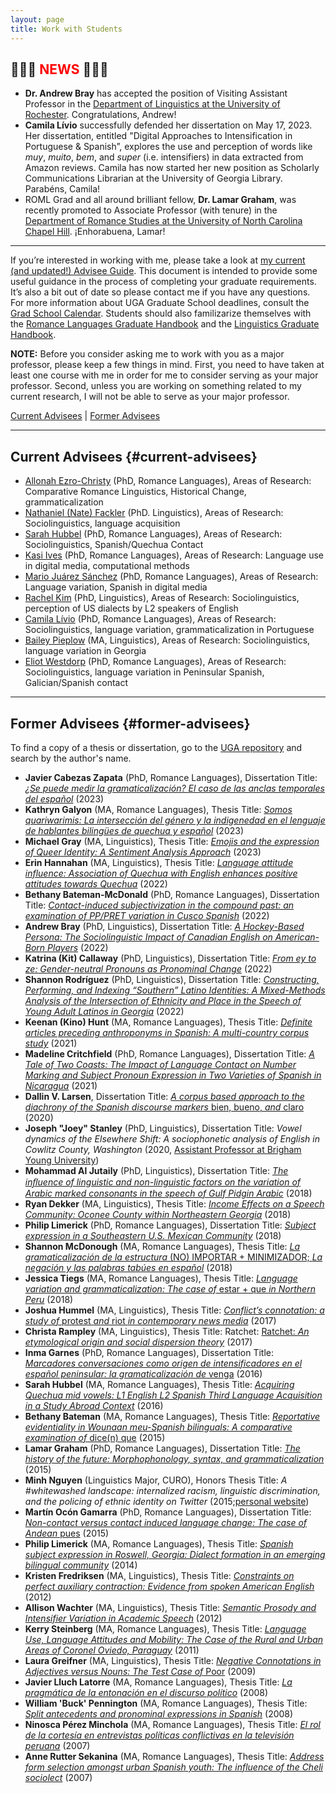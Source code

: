 ```yaml
---
layout: page
title: Work with Students
---
```


## 📢📢📢 <span style="color:red">NEWS</span> 📢📢📢
- **Dr. Andrew Bray** has accepted the position of Visiting Assistant Professor in the [Department of Linguistics at the University of Rochester](http://www.sas.rochester.edu/lin/). Congratulations, Andrew!
- **Camila Lívio** successfully defended her dissertation on May 17, 2023. Her dissertation, entitled "Digital Approaches to Intensification in Portuguese & Spanish”, explores the use and perception of words like *muy*, *muito*, *bem*, and *super* (i.e. intensifiers) in data extracted from Amazon reviews. Camila has now started her new position as Scholarly Communications Librarian at the University of Georgia Library. Parabéns, Camila!
- ROML Grad and all around brilliant fellow, **Dr. Lamar Graham**, was recently promoted to Associate Professor (with tenure) in the [Department of Romance Studies at the University of North Carolina Chapel Hill](https://sites.google.com/site/lamaragrahamphd). ¡Enhorabuena, Lamar!

***

If you’re interested in working with me, please take a look at [my current (and updated!) Advisee Guide](AdviseeGuide.md). This document is intended to provide some useful guidance in the process of completing your graduate requirements. It’s also a bit out of date so please contact me if you have any questions. For more information about UGA Graduate School deadlines, consult the [Grad School Calendar](http://grad.uga.edu/index.php/current-students/important-dates-deadlines/). Students should also familizarize themselves with the [Romance Languages Graduate Handbook](http://rom.uga.edu/graduate-handbook) and the [Linguistics Graduate Handbook](https://ling.franklin.uga.edu/sites/default/files/inline-files/Graduate%20Handbook%20Revised%20July%202019.pdf).

**NOTE:** Before you consider asking me to work with you as a major professor, please keep a few things in mind. First, you need to have taken at least one course with me in order for me to consider serving as your major professor. Second, unless you are working on something related to my current research, I will not be able to serve as your major professor.

[Current Advisees](#current-advisees) | [Former Advisees](#former-advisees)

----

## Current Advisees {#current-advisees}

- [Allonah Ezro-Christy](https://rom.uga.edu/directory/people/allonah-ezro-christy) (PhD, Romance Languages), Areas of Research: Comparative Romance Linguistics, Historical Change, grammaticalization
- [Nathaniel (Nate) Fackler](https://www.linguistics.uga.edu/directory/people/nathaniel-fackler) (PhD. Linguistics), Areas of Research: Sociolinguistics, language acquisition
- [Sarah Hubbel](https://www.rom.uga.edu/directory/people/sarah-bigger) (PhD, Romance Languages), Areas of Research: Sociolinguistics, Spanish/Quechua Contact
- [Kasi Ives](https://ung.edu/modern-languages/faculty-staff-bio/kasi-ives.php) (PhD, Romance Languages), Areas of Research: Language use in digital media, computational methods
- [Mario Juárez Sánchez](https://rom.uga.edu/directory/people/mario-juarez-sanchez) (PhD, Romance Languages), Areas of Research: Language variation, Spanish in digital media
- [Rachel Kim](http://www.linguistics.uga.edu/directory/people/dot-eum-kim) (PhD, Linguistics), Areas of Research: Sociolinguistics, perception of US dialects by L2 speakers of English
- [Camila Lívio](https://rom.uga.edu/directory/people/camila-livio-emidio) (PhD, Romance Languages), Areas of Research: Sociolinguistics, language variation, grammaticalization in Portuguese
- [Bailey Pieplow](https://www.linguistics.uga.edu/directory/people/bailey-e-pieplow) (MA, Linguistics), Areas of Research: Sociolinguistics, language variation in Georgia
- [Eliot Westdorp](https://rom.uga.edu/directory/people/eliot-westdorp) (PhD, Romance Languages), Areas of Research: Sociolinguistics, language variation in Peninsular Spanish, Galician/Spanish contact

----

## Former Advisees {#former-advisees}
To find a copy of a thesis or dissertation, go to the [UGA repository](https://www.libs.uga.edu/etd) and search by the author's name.

- **Javier Cabezas Zapata** (PhD, Romance Languages), Dissertation Title: [*¿Se puede medir la gramaticalización? El caso de las anclas temporales del español*](https://esploro.libs.uga.edu/esploro/outputs/9949559226702959) (2023)
- **Kathryn Galyon** (MA, Romance Languages), Thesis Title: [*Somos quariwarimis: La intersección del género y la indigenedad en el lenguaje de hablantes bilingües de quechua y español*](https://esploro.libs.uga.edu/esploro/outputs/9949558824402959) (2023)
- **Michael Gray** (MA, Linguistics), Thesis Title: [*Emojis and the expression of Queer Identity: A Sentiment Analysis Approach*](https://esploro.libs.uga.edu/esploro/outputs/9949559124702959) (2023)
- **Erin Hannahan** (MA, Linguistics), Thesis Title: [*Language attitude influence: Association of Quechua with English enhances positive attitudes towards Quechua*](https://esploro.libs.uga.edu/esploro/outputs/9949467825102959) (2022)
- **Bethany Bateman-McDonald** (PhD, Romance Languages), Dissertation Title: [*Contact-induced subjectivization in the compound past: an examination of PP/PRET variation in Cusco Spanish*](https://esploro.libs.uga.edu/esploro/outputs/9949450328402959) (2022)
- **Andrew Bray** (PhD, Linguistics), Dissertation Title: [*A Hockey-Based Persona: The Sociolinguistic Impact of Canadian English on American-Born Players*](https://esploro.libs.uga.edu/esploro/outputs/9949450930502959) (2022)
- **Katrina (Kit) Callaway** (PhD, Linguistics), Dissertation Title: [*From ey to ze: Gender-neutral Pronouns as Pronominal Change*](https://esploro.libs.uga.edu/esploro/outputs/9949450930002959) (2022)
- **Shannon Rodríguez** (PhD, Linguistics), Dissertation Title: [*Constructing, Performing, and Indexing “Southern” Latino Identities: A Mixed-Methods Analysis of the Intersection of Ethnicity and Place in the Speech of Young Adult Latinos in Georgia*](https://esploro.libs.uga.edu/esploro/outputs/9949450526102959) (2022)
- **Keenan (Kino) Hunt** (MA, Romance Languages), Thesis Title: [*Definite articles preceding anthroponyms in Spanish: A multi-country corpus study*](https://esploro.libs.uga.edu/esploro/outputs/9949420530302959) (2021)
- **Madeline Critchfield** (PhD, Romance Languages), Dissertation Title: [*A Tale of Two Coasts: The Impact of Language Contact on Number Marking and Subject Pronoun Expression in Two Varieties of Spanish in Nicaragua*](https://esploro.libs.uga.edu/esploro/outputs/9949390662302959) (2021)
- **Dallin V. Larsen**, Dissertation Title: [*A corpus based approach to the diachrony of the Spanish discourse markers* bien, bueno, *and* claro](https://esploro.libs.uga.edu/esploro/outputs/9949365848702959) (2020)
- **Joseph "Joey" Stanley** (PhD, Linguistics), Dissertation Title: *Vowel dynamics of the Elsewhere Shift: A sociophonetic analysis of English in Cowlitz County, Washington* (2020, [Assistant Professor at Brigham Young University](http://joeystanley.com/))
- **Mohammad Al Jutaily** (PhD, Linguistics), Dissertation Title: [*The inﬂuence of linguistic and non-linguistic factors on the variation of Arabic marked consonants in the speech of Gulf Pidgin Arabic*](https://esploro.libs.uga.edu/esploro/outputs/9949332929202959) (2018)
- **Ryan Dekker** (MA, Linguistics), Thesis Title: [*Income Effects on a Speech Community: Oconee County within Northeastern Georgia*](https://esploro.libs.uga.edu/esploro/outputs/9949334443902959) (2018)
- **Philip Limerick** (PhD, Romance Languages), Dissertation Title: [*Subject expression in a Southeastern U.S. Mexican Community*](https://esploro.libs.uga.edu/esploro/outputs/9949333692302959) (2018)
- **Shannon McDonough** (MA, Romance Languages), Thesis Title: [*La gramaticalización de la estructura* (NO) IMPORTAR + MINIMIZADOR; *La negación y las palabras tabúes en español*](https://getd.libs.uga.edu/pdfs/mcdonough_shannon_r_201808_ma.pdf) (2018)
- **Jessica Tiegs** (MA, Romance Languages), Thesis Title: [*Language variation and grammaticalization: The case of* estar + que *in Northern Peru*](https://esploro.libs.uga.edu/esploro/outputs/9949333911802959) (2018)
- **Joshua Hummel** (MA, Linguistics), Thesis Title: [*Conflict’s connotation: a study of* protest *and* riot *in contemporary news media*](https://esploro.libs.uga.edu/esploro/outputs/9949334749302959) (2017)
- **Christa Rampley** (MA, Linguistics), Thesis Title: Ratchet: [Ratchet: *An etymological origin and social dispersion theory*](https://esploro.libs.uga.edu/esploro/outputs/9949334000102959) (2017)
- **Inma Garnes** (PhD, Romance Languages), Dissertation Title: [*Marcadores conversaciones como origen de intensificadores en el español peninsular: la gramaticalización de* venga](https://esploro.libs.uga.edu/esploro/outputs/9949334560402959) (2016)
- **Sarah Hubbel** (MA, Romance Languages), Thesis Title: [*Acquiring Quechua mid vowels: L1 English L2 Spanish Third Language Acquisition in a Study Abroad Context*](https://esploro.libs.uga.edu/esploro/outputs/9949334593802959) (2016)
- **Bethany Bateman** (MA, Romance Languages), Thesis Title: [*Reportative evidentiality in Wounaan meu-Spanish bilinguals: A comparative examination of* dice(n) que](https://esploro.libs.uga.edu/esploro/outputs/9949332947602959) (2015)
- **Lamar Graham** (PhD, Romance Languages), Dissertation Title: [*The history of the future: Morphophonology, syntax, and grammaticalization*](https://esploro.libs.uga.edu/esploro/outputs/doctoral/The-history-of-the-future-morphophonology/9949334617302959?institution=01GALI_UGA) (2015)
- **Minh Nguyen** (Linguistics Major, CURO), Honors Thesis Title: *A #whitewashed landscape: internalized racism, linguistic discrimination, and the policing of ethnic identity on Twitter* (2015;[personal website](https://naomeeminhnguyen.com/))
- **Martín Ocón Gamarra** (PhD, Romance Languages), Dissertation Title: [*Non-contact versus contact induced language change: The case of Andean* pues](https://esploro.libs.uga.edu/esploro/outputs/9949333203902959) (2015)
- **Philip Limerick** (MA, Romance Languages), Thesis Title: [*Spanish subject expression in Roswell, Georgia: Dialect formation in an emerging bilingual community*](https://esploro.libs.uga.edu/esploro/outputs/9949333932702959) (2014)
- **Kristen Fredriksen** (MA, Linguistics), Thesis Title: [*Constraints on perfect auxiliary contraction: Evidence from spoken American English*](https://getd.libs.uga.edu/pdfs/fredriksen_kristen_m_201205_ma.pdf) (2012)
- **Allison Wachter** (MA, Linguistics), Thesis Title: [*Semantic Prosody and Intensifier Variation in Academic Speech*](https://hdl.handle.net/10724/38067) (2012)
- **Kerry Steinberg** (MA, Romance Languages), Thesis Title: [*Language Use, Language Attitudes and Mobility: The Case of the Rural and Urban Areas of Coronel Oviedo, Paraguay*](https://esploro.libs.uga.edu/esploro/outputs/9949334005602959) (2011)
- **Laura Greifner** (MA, Linguistics), Thesis Title: [*Negative Connotations in Adjectives versus Nouns: The Test Case of* Poor](https://esploro.libs.uga.edu/esploro/outputs/9949334606202959) (2009)
- **Javier Lluch Latorre** (MA, Romance Languages), Thesis Title: [*La pragmática de la entonación en el discurso político*](https://esploro.libs.uga.edu/esploro/outputs/9949333433102959) (2008)
- **William 'Buck' Pennington** (MA, Romance Languages), Thesis Title: [*Split antecedents and pronominal expressions in Spanish*](https://esploro.libs.uga.edu/esploro/outputs/9949333697002959) (2008)
- **Ninosca Pérez Minchola** (MA, Romance Languages), Thesis Title: [*El rol de la cortesía en entrevistas políticas conflictivas en la televisión peruana*](https://esploro.libs.uga.edu/esploro/outputs/9949333934802959) (2007)
- **Anne Rutter Sekanina** (MA, Romance Languages), Thesis Title: [*Address form selection amongst urban Spanish youth: The influence of the Cheli sociolect*](https://esploro.libs.uga.edu/esploro/outputs/9949334144902959) (2007)
